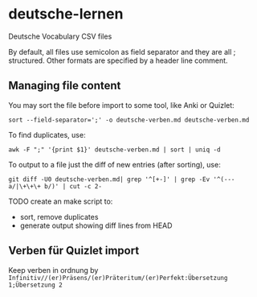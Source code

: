 # deutsche-lernen

Deutsche Vocabulary CSV files

By default, all files use semicolon as field separator and they are all <german>;<portuguese> structured.
Other formats are specified by a header line comment.

## Managing file content

You may sort the file before import to some tool, like Anki or Quizlet:

```
sort --field-separator=';' -o deutsche-verben.md deutsche-verben.md
```

To find duplicates, use:

```
awk -F ";" '{print $1}' deutsche-verben.md | sort | uniq -d
```

To output to a file just the diff of new entries (after sorting), use:

```
git diff -U0 deutsche-verben.md| grep '^[+-]' | grep -Ev '^(--- a/|\+\+\+ b/)' | cut -c 2-
```

TODO create an make script to:
- sort, remove duplicates
- generate output showing diff lines from HEAD


## Verben für Quizlet import

Keep verben in ordnung by `Infinitiv//(er)Präsens/(er)Präteritum/(er)Perfekt:Übersetzung 1;Übersetzung 2`
